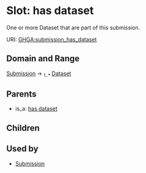 
# Slot: has dataset


One or more Dataset that are part of this submission.

URI: [GHGA:submission_has_dataset](https://w3id.org/GHGA/submission_has_dataset)


## Domain and Range

[Submission](Submission.md) &#8594;  <sub>1..\*</sub> [Dataset](Dataset.md)

## Parents

 *  is_a: [has dataset](has_dataset.md)

## Children


## Used by

 * [Submission](Submission.md)
